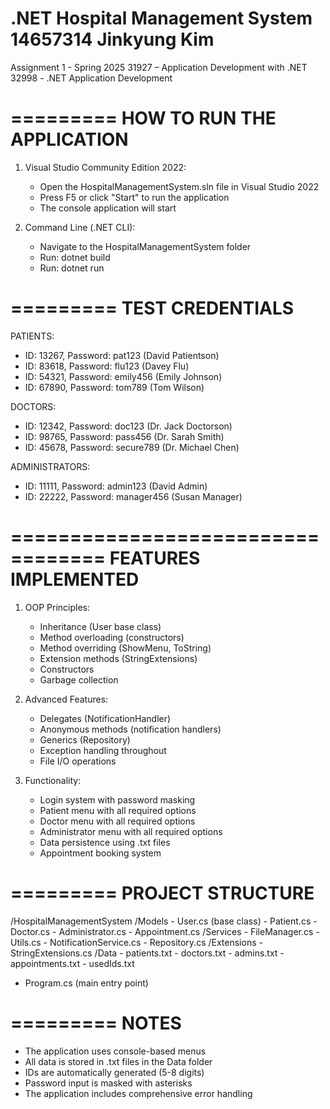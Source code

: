 .NET Hospital Management System
14657314 Jinkyung Kim
==================================

Assignment 1 - Spring 2025
31927 – Application Development with .NET
32998 - .NET Application Development

=========
HOW TO RUN THE APPLICATION
=========

1. Visual Studio Community Edition 2022:
   - Open the HospitalManagementSystem.sln file in Visual Studio 2022
   - Press F5 or click "Start" to run the application
   - The console application will start

2. Command Line (.NET CLI):
   - Navigate to the HospitalManagementSystem folder
   - Run: dotnet build
   - Run: dotnet run
   
=========
TEST CREDENTIALS
=========

PATIENTS:
- ID: 13267, Password: pat123 (David Patientson)
- ID: 83618, Password: flu123 (Davey Flu)
- ID: 54321, Password: emily456 (Emily Johnson)
- ID: 67890, Password: tom789 (Tom Wilson)

DOCTORS:
- ID: 12342, Password: doc123 (Dr. Jack Doctorson)
- ID: 98765, Password: pass456 (Dr. Sarah Smith)
- ID: 45678, Password: secure789 (Dr. Michael Chen)

ADMINISTRATORS:
- ID: 11111, Password: admin123 (David Admin)
- ID: 22222, Password: manager456 (Susan Manager)

==================================
FEATURES IMPLEMENTED
==================================

1. OOP Principles:
   - Inheritance (User base class)
   - Method overloading (constructors)
   - Method overriding (ShowMenu, ToString)
   - Extension methods (StringExtensions)
   - Constructors
   - Garbage collection

2. Advanced Features:
   - Delegates (NotificationHandler)
   - Anonymous methods (notification handlers)
   - Generics (Repository<T>)
   - Exception handling throughout
   - File I/O operations

3. Functionality:
   - Login system with password masking
   - Patient menu with all required options
   - Doctor menu with all required options
   - Administrator menu with all required options
   - Data persistence using .txt files
   - Appointment booking system

=========
PROJECT STRUCTURE
=========

/HospitalManagementSystem
  /Models
    - User.cs (base class)
    - Patient.cs
    - Doctor.cs
    - Administrator.cs
    - Appointment.cs
  /Services
    - FileManager.cs
    - Utils.cs
    - NotificationService.cs
    - Repository.cs
  /Extensions
    - StringExtensions.cs
  /Data
    - patients.txt
    - doctors.txt
    - admins.txt
    - appointments.txt
    - usedIds.txt
  - Program.cs (main entry point)

=========
NOTES
=========

- The application uses console-based menus
- All data is stored in .txt files in the Data folder
- IDs are automatically generated (5-8 digits)
- Password input is masked with asterisks
- The application includes comprehensive error handling
